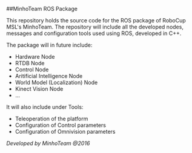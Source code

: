 ##MinhoTeam ROS Package

This repository holds the source code for the ROS package of RoboCup MSL's MinhoTeam. The repository will include all the developed nodes, messages and configuration tools used using ROS, developed in C++.

The package will in future include:

 * Hardware Node
 * RTDB Node
 * Control Node
 * Aritificial Intelligence Node
 * World Model (Localization) Node
 * Kinect Vision Node
 * ...
 
It will also include under Tools:
 
 * Teleoperation of the platform
 * Configuration of Control parameters
 * Configuration of Omnivision parameters
  
*Developed by MinhoTeam @2016*
